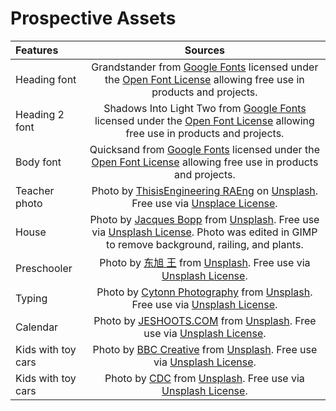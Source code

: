 # Prospective Assets
| Features      | Sources    |
| :------------- | :----------: |
|  Heading font | Grandstander from [Google Fonts](https://fonts.google.com/specimen/Grandstander?preview.text=Caring%20Casa:%20Where%20You%27re%20Treated%20Like%20Family&preview.text_type=custom&category=Display) licensed under the [Open Font License](https://scripts.sil.org/cms/scripts/page.php?site_id=nrsi&id=OFL) allowing free use in products and projects. |
|  Heading 2 font | Shadows Into Light Two from [Google Fonts](https://fonts.google.com/specimen/Shadows+Into+Light+Two?preview.text=where%20you%27re%20treated%20like%20family&preview.text_type=custom&category=Handwriting&sort=popularity) licensed under the [Open Font License](https://scripts.sil.org/cms/scripts/page.php?site_id=nrsi&id=OFL) allowing free use in products and projects. |
|  Body font | Quicksand from [Google Fonts](https://fonts.google.com/specimen/Quicksand?preview.text=where%20you%27re%20treated%20like%20family&preview.text_type=custom&category=Sans+Serif&sort=popularity) licensed under the [Open Font License](https://scripts.sil.org/cms/scripts/page.php?site_id=nrsi&id=OFL) allowing free use in products and projects. |
| Teacher photo  | Photo by [ThisisEngineering RAEng](https://unsplash.com/@thisisengineering) on [Unsplash](https://unsplash.com/photos/TXxiFuQLBKQ). Free use via [Unsplace License](https://unsplash.com/license). |
| House  |  Photo by [Jacques Bopp](https://unsplash.com/@jacquesbopp) from [Unsplash](https://unsplash.com/photos/Hh18POSx5qk). Free use via [Unsplash License](https://unsplash.com/license). Photo was edited in GIMP to remove background, railing, and plants.  |
| Preschooler  |  Photo by [东旭 王](https://unsplash.com/@dx_www) from [Unsplash](https://unsplash.com/photos/1RFxDE9fwNU). Free use via [Unsplash License](https://unsplash.com/license). |
| Typing  |  Photo by [Cytonn Photography](https://unsplash.com/@cytonn_photography) from [Unsplash](https://unsplash.com/photos/ZJEKICY5EXY). Free use via [Unsplash License](https://unsplash.com/license). |
| Calendar  |  Photo by [JESHOOTS.COM](https://unsplash.com/@jeshoots) from [Unsplash](https://unsplash.com/photos/9n1USijYJZ4). Free use via [Unsplash License](https://unsplash.com/license). |
| Kids with toy cars |  Photo by [BBC Creative](https://unsplash.com/@bethbapchurch) from [Unsplash](https://unsplash.com/photos/1w20Cysy1cg). Free use via [Unsplash License](https://unsplash.com/license). |
| Kids with toy cars |  Photo by [CDC](https://unsplash.com/@cdc) from [Unsplash](https://unsplash.com/photos/8LITuYkZRIo). Free use via [Unsplash License](https://unsplash.com/license). |
